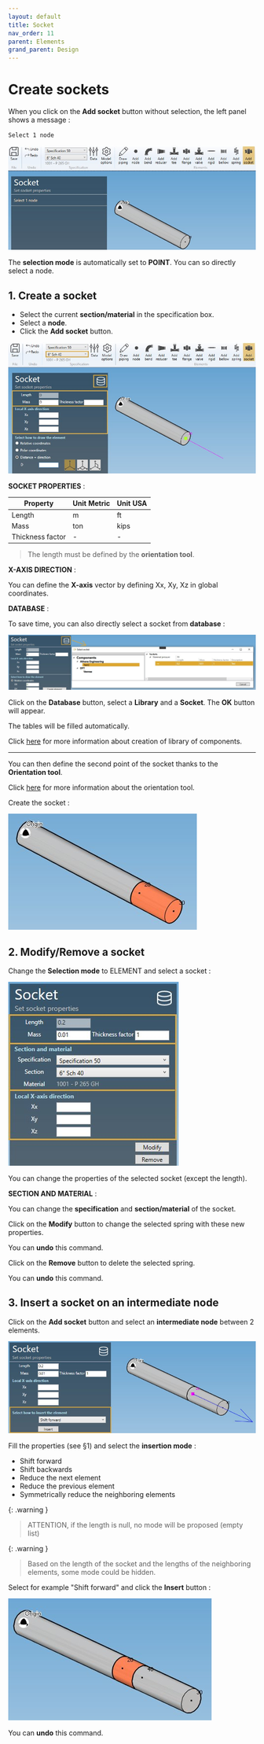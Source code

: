 ```yaml
---
layout: default
title: Socket
nav_order: 11
parent: Elements
grand_parent: Design
---
```


# Create sockets

When you click on the **Add socket** button without selection, the left panel shows a message :

    Select 1 node

![Image](../../Images/Socket1.jpg)

The **selection mode** is automatically set to **POINT**. You can so directly select a node.

## 1. Create a socket

- Select the current **section/material** in the specification box.
- Select a **node**.
- Click the **Add socket** button.

![Image](../../Images/Socket2.jpg)

**SOCKET PROPERTIES** :

| Property | Unit Metric | Unit USA |
| -------- | ---- | ---- |
| Length | m | ft |
| Mass | ton | kips |
| Thickness factor | - | - |

>The length must be defined by the **orientation tool**.

**X-AXIS DIRECTION** :

You can define the **X-axis** vector by defining Xx, Xy, Xz in global coordinates.

**DATABASE** :

To save time, you can also directly select a socket from **database** :

![Image](../../Images/Socket4.jpg)

Click on the **Database** button, select a **Library** and a **Socket**. The **OK** button will appear.

The tables will be filled automatically.

Click [here](https://documentation.metapiping.com/Settings/Databases/Components.html) for more information about creation of library of components.

---

You can then define the second point of the socket thanks to the **Orientation tool**.

Click [here](https://documentation.metapiping.com/Design/Elements/Orientation.html) for more information about the orientation tool.

Create the socket :

![Image](../../Images/Socket3.jpg)

## 2. Modify/Remove a socket

Change the **Selection mode** to ELEMENT and select a socket :

![Image](../../Images/Socket5.jpg)

You can change the properties of the selected socket (except the length).

**SECTION AND MATERIAL** :

You can change the **specification** and **section/material** of the socket.

Click on the **Modify** button to change the selected spring with these new properties.

You can **undo** this command.

Click on the **Remove** button to delete the selected spring.

You can **undo** this command.

## 3. Insert a socket on an intermediate node

Click on the **Add socket** button and select an **intermediate node** between 2 elements.

![Image](../../Images/Socket6.jpg)

Fill the properties (see §1) and select the **insertion mode** :

- Shift forward
- Shift backwards
- Reduce the next element
- Reduce the previous element
- Symmetrically reduce the neighboring elements

{: .warning }
>ATTENTION, if the length is null, no mode will be proposed (empty list)

{: .warning }
>Based on the length of the socket and the lengths of the neighboring elements, some mode could be hidden.

Select for example "Shift forward" and click the **Insert** button :

![Image](../../Images/Socket7.jpg)

You can **undo** this command.